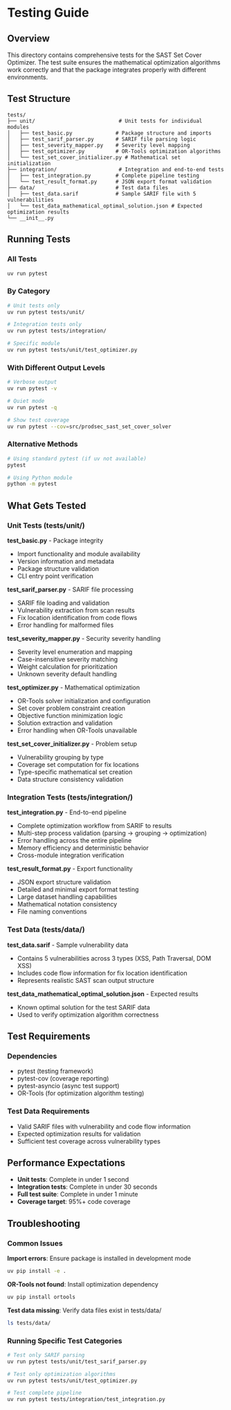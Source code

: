 # Testing Guide

## Overview

This directory contains comprehensive tests for the SAST Set Cover Optimizer. The test suite ensures the mathematical optimization algorithms work correctly and that the package integrates properly with different environments.

## Test Structure

```
tests/
├── unit/                           # Unit tests for individual modules
│   ├── test_basic.py              # Package structure and imports
│   ├── test_sarif_parser.py       # SARIF file parsing logic
│   ├── test_severity_mapper.py    # Severity level mapping
│   ├── test_optimizer.py          # OR-Tools optimization algorithms
│   └── test_set_cover_initializer.py # Mathematical set initialization
├── integration/                    # Integration and end-to-end tests
│   ├── test_integration.py        # Complete pipeline testing
│   └── test_result_format.py      # JSON export format validation
├── data/                          # Test data files
│   ├── test_data.sarif            # Sample SARIF file with 5 vulnerabilities
│   └── test_data_mathematical_optimal_solution.json # Expected optimization results
└── __init__.py
```

## Running Tests

### All Tests
```bash
uv run pytest
```

### By Category
```bash
# Unit tests only
uv run pytest tests/unit/

# Integration tests only  
uv run pytest tests/integration/

# Specific module
uv run pytest tests/unit/test_optimizer.py
```

### With Different Output Levels
```bash
# Verbose output
uv run pytest -v

# Quiet mode
uv run pytest -q

# Show test coverage
uv run pytest --cov=src/prodsec_sast_set_cover_solver
```

### Alternative Methods
```bash
# Using standard pytest (if uv not available)
pytest

# Using Python module
python -m pytest
```

## What Gets Tested

### Unit Tests (tests/unit/)

**test_basic.py** - Package integrity
- Import functionality and module availability
- Version information and metadata
- Package structure validation
- CLI entry point verification

**test_sarif_parser.py** - SARIF file processing
- SARIF file loading and validation
- Vulnerability extraction from scan results
- Fix location identification from code flows
- Error handling for malformed files

**test_severity_mapper.py** - Security severity handling
- Severity level enumeration and mapping
- Case-insensitive severity matching
- Weight calculation for prioritization
- Unknown severity default handling

**test_optimizer.py** - Mathematical optimization
- OR-Tools solver initialization and configuration
- Set cover problem constraint creation
- Objective function minimization logic
- Solution extraction and validation
- Error handling when OR-Tools unavailable

**test_set_cover_initializer.py** - Problem setup
- Vulnerability grouping by type
- Coverage set computation for fix locations
- Type-specific mathematical set creation
- Data structure consistency validation

### Integration Tests (tests/integration/)

**test_integration.py** - End-to-end pipeline
- Complete optimization workflow from SARIF to results
- Multi-step process validation (parsing → grouping → optimization)
- Error handling across the entire pipeline
- Memory efficiency and deterministic behavior
- Cross-module integration verification

**test_result_format.py** - Export functionality
- JSON export structure validation
- Detailed and minimal export format testing
- Large dataset handling capabilities
- Mathematical notation consistency
- File naming conventions

### Test Data (tests/data/)

**test_data.sarif** - Sample vulnerability data
- Contains 5 vulnerabilities across 3 types (XSS, Path Traversal, DOM XSS)
- Includes code flow information for fix location identification
- Represents realistic SAST scan output structure

**test_data_mathematical_optimal_solution.json** - Expected results
- Known optimal solution for the test SARIF data
- Used to verify optimization algorithm correctness

## Test Requirements

### Dependencies
- pytest (testing framework)
- pytest-cov (coverage reporting)
- pytest-asyncio (async test support)
- OR-Tools (for optimization algorithm testing)

### Test Data Requirements
- Valid SARIF files with vulnerability and code flow information
- Expected optimization results for validation
- Sufficient test coverage across vulnerability types

## Performance Expectations

- **Unit tests**: Complete in under 1 second
- **Integration tests**: Complete in under 30 seconds
- **Full test suite**: Complete in under 1 minute
- **Coverage target**: 95%+ code coverage

## Troubleshooting

### Common Issues

**Import errors**: Ensure package is installed in development mode
```bash
uv pip install -e .
```

**OR-Tools not found**: Install optimization dependency
```bash
uv pip install ortools
```

**Test data missing**: Verify data files exist in tests/data/
```bash
ls tests/data/
```

### Running Specific Test Categories
```bash
# Test only SARIF parsing
uv run pytest tests/unit/test_sarif_parser.py

# Test only optimization algorithms
uv run pytest tests/unit/test_optimizer.py

# Test complete pipeline
uv run pytest tests/integration/test_integration.py
``` 